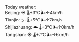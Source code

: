 Today weather:  
Beijing: ☀️ 🌡️+3°C 🌬️←4km/h  
Tianjin: 🌫  🌡️+5°C 🌬️↑7km/h  
Shijiazhuang: ☁️ 🌡️+3°C 🌬️↑0km/h  
Tangshan: ☀️ 🌡️+7°C 🌬️→6km/h  
